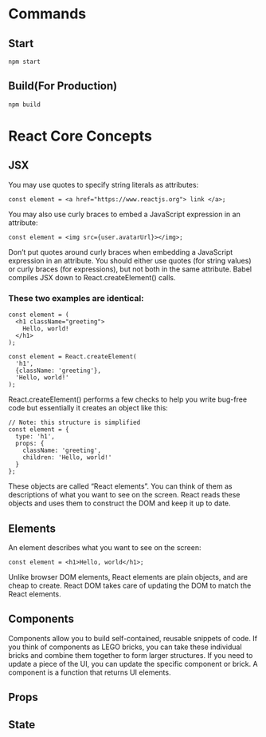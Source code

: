 # Commands
## Start 
```react
npm start
```
## Build(For Production)
```react
npm build
```

# React Core Concepts

## JSX 
You may use quotes to specify string literals as attributes:
```JSX
const element = <a href="https://www.reactjs.org"> link </a>;
```
You may also use curly braces to embed a JavaScript expression in an attribute:
```JSX
const element = <img src={user.avatarUrl}></img>;
```
Don’t put quotes around curly braces when embedding a JavaScript expression in an attribute. You should either use quotes (for string values) or curly braces (for expressions), but not both in the same attribute.
Babel compiles JSX down to React.createElement() calls.

### These two examples are identical:
```JSX
const element = (
  <h1 className="greeting">
    Hello, world!
  </h1>
);
```
```JSX
const element = React.createElement(
  'h1',
  {className: 'greeting'},
  'Hello, world!'
);
```

React.createElement() performs a few checks to help you write bug-free code but essentially it creates an object like this:
```JSX
// Note: this structure is simplified
const element = {
  type: 'h1',
  props: {
    className: 'greeting',
    children: 'Hello, world!'
  }
};
```
These objects are called “React elements”. You can think of them as descriptions of what you want to see on the screen. React reads these objects and uses them to construct the DOM and keep it up to date.
## Elements
An element describes what you want to see on the screen:
```JSX
const element = <h1>Hello, world</h1>;
```
Unlike browser DOM elements, React elements are plain objects, and are cheap to create. React DOM takes care of updating the DOM to match the React elements.

## Components
Components allow you to build self-contained, reusable snippets of code. If you think of components as LEGO bricks, you can take these individual bricks and combine them together to form larger structures. If you need to update a piece of the UI, you can update the specific component or brick.
A component is a function that returns UI elements. 
## Props
## State
